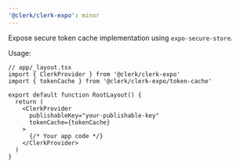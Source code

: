 ```yaml
---
'@clerk/clerk-expo': minor
---
```


Expose secure token cache implementation using `expo-secure-store`.

Usage:

```tsx
// app/_layout.tsx
import { ClerkProvider } from '@clerk/clerk-expo'
import { tokenCache } from '@clerk/clerk-expo/token-cache'

export default function RootLayout() {
  return (
    <ClerkProvider 
      publishableKey="your-publishable-key" 
      tokenCache={tokenCache}
    >
      {/* Your app code */}
    </ClerkProvider>
  )
}
```
